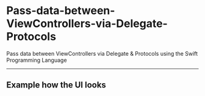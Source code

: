 # Pass-data-between-ViewControllers-via-Delegate-Protocols
Pass data between ViewControllers via Delegate & Protocols using the Swift Programming Language
___
## Example how the UI looks
